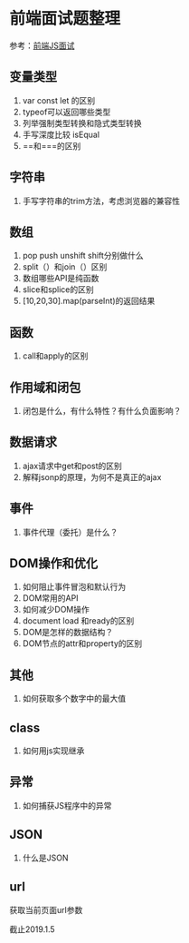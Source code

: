 # 前端面试题整理

参考：[前端JS面试](https://coding.imooc.com/learn/list/115.html)

## 变量类型
1. var const let 的区别
2. typeof可以返回哪些类型 
3. 列举强制类型转换和隐式类型转换
4. 手写深度比较 isEqual
5. ==和===的区别

## 字符串
1. 手写字符串的trim方法，考虑浏览器的兼容性

## 数组
1. pop push unshift shift分别做什么
2. split（）和join（）区别
3. 数组哪些API是纯函数
4. slice和splice的区别
5. [10,20,30].map(parseInt)的返回结果

## 函数
1. call和apply的区别

## 作用域和闭包
1. 闭包是什么，有什么特性？有什么负面影响？

## 数据请求
1. ajax请求中get和post的区别
2. 解释jsonp的原理，为何不是真正的ajax

## 事件
1. 事件代理（委托）是什么？

## DOM操作和优化
1. 如何阻止事件冒泡和默认行为
2. DOM常用的API
3. 如何减少DOM操作
4. document load 和ready的区别
5. DOM是怎样的数据结构？
6. DOM节点的attr和property的区别

## 其他
1. 如何获取多个数字中的最大值

## class
1. 如何用js实现继承

## 异常
1. 如何捕获JS程序中的异常

## JSON
1. 什么是JSON

## url
获取当前页面url参数

截止2019.1.5